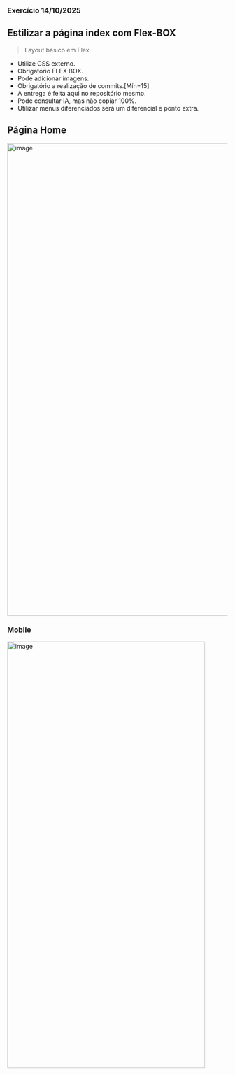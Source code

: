 ### Exercício 14/10/2025

## Estilizar a página index com Flex-BOX
> Layout básico em Flex
- Utilize CSS externo.
- Obrigatório FLEX BOX.
- Pode adicionar imagens.
- Obrigatório a realização de commits.[Mín=15]
- A entrega é feita aqui no repositório mesmo.
- Pode consultar IA, mas não copiar 100%.
- Utilizar menus diferenciados será um diferencial e ponto extra.

## Página Home
<img width="1920" height="1080" alt="image" src="https://github.com/user-attachments/assets/03388463-cabe-494c-bf1a-0fe92e8fb3a0" />

### Mobile
<img width="452" height="975" alt="image" src="https://github.com/user-attachments/assets/c9f40d76-38fa-4523-8049-78fd29d5115c" />
